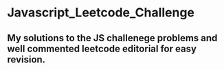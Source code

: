 # Javascript_Leetcode_Challenge
## My solutions to the JS challenege problems and well commented leetcode editorial for easy revision.
